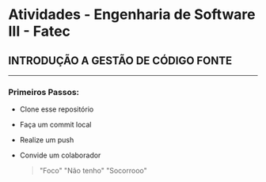 # Atividades - Engenharia de Software III - Fatec
## INTRODUÇÃO A GESTÃO DE CÓDIGO FONTE
---
### Primeiros Passos:
- Clone esse repositório
- Faça um commit local
- Realize um push
- Convide um colaborador

  > "Foco"
  > "Não tenho"
  >"Socorrooo"